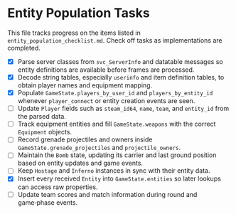 # Entity Population Tasks

This file tracks progress on the items listed in `entity_population_checklist.md`.
Check off tasks as implementations are completed.

- [x] Parse server classes from `svc_ServerInfo` and datatable messages so entity definitions are available before frames are processed.
- [x] Decode string tables, especially `userinfo` and item definition tables, to obtain player names and equipment mapping.
- [x] Populate `GameState.players_by_user_id` and `players_by_entity_id` whenever `player_connect` or entity creation events are seen.
- [ ] Update `Player` fields such as `steam_id64`, `name`, `team`, and `entity_id` from the parsed data.
- [ ] Track equipment entities and fill `GameState.weapons` with the correct `Equipment` objects.
- [ ] Record grenade projectiles and owners inside `GameState.grenade_projectiles` and `projectile_owners`.
- [ ] Maintain the `Bomb` state, updating its carrier and last ground position based on entity updates and game events.
- [ ] Keep `Hostage` and `Inferno` instances in sync with their entity data.
- [x] Insert every received `Entity` into `GameState.entities` so later lookups can access raw properties.
- [ ] Update team scores and match information during round and game‑phase events.

